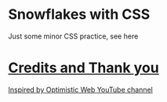 # Snowflakes with CSS
Just some minor CSS practice, see here <a href="/index.html">

# Credits and Thank you
Inspired by <a href="https://www.youtube.com/@OptimisticWeb">Optimistic Web YouTube channel</a>